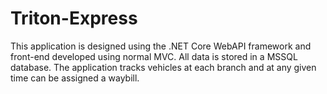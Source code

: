 # Triton-Express

This application is designed using the .NET Core WebAPI framework and front-end developed using normal MVC. All data is stored in a MSSQL database. The application tracks vehicles at each branch and at any given time can be assigned a waybill.
